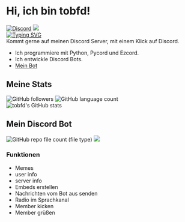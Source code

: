 # Hi, ich bin tobfd!
[![Discord](https://img.shields.io/discord/1082315916722835526?style=for-the-badge&logo=Discord&logoColor=white&label=Discord&color=blue)](https://discord.gg/rfgb4s3csV)
[![](https://img.shields.io/badge/tobfd_bot-00A966?style=for-the-badge&logo=github&logoColor=white)](https://github.com/tobfd/tobfd_bot)  
[![Typing SVG](https://readme-typing-svg.demolab.com?font=Fira+Code&pause=1000&width=435&lines=tobfd;Discord+Bot+Entwickler;Python+Entwickler)](https://git.io/typing-svg)  
Kommt gerne auf meinen Discord Server, mit einem Klick auf Discord.
- Ich programmiere mit Python, Pycord und Ezcord.
- Ich entwickle Discord Bots.
- [Mein Bot](https://discord.com/api/oauth2/authorize?client_id=1128673160154320987&permissions=8&scope=bot%20applications.commands)
## Meine Stats
![GitHub followers](https://img.shields.io/github/followers/tobfd?label=Abos&style=for-the-badge&logo=GitHub)
![GitHub language count](https://img.shields.io/github/languages/count/tobfd/tobfd_bot?style=for-the-badge&logo=python&logoColor=orange&label=Sprachen&link=https%3A%2F%2Fdiscord.gg%2Frfgb4s3csV)  
![tobfd's GitHub stats](https://github-readme-stats.vercel.app/api?username=tobfd&show_icons=true&theme=dracula)
## Mein Discord Bot
![GitHub repo file count (file type)](https://img.shields.io/github/directory-file-count/tobfd/tobfd_bot%2Fcogs?style=for-the-badge&logo=Discord&logoColor=white&label=Cogs&link=github.com%2Ftobfd%2Ftobfd_bot)
[![](https://img.shields.io/badge/tobfd_bot-00A966?style=for-the-badge&logo=github&logoColor=white)](https://github.com/tobfd/tobfd_bot)
### Funktionen
- Memes
- user info
- server info
- Embeds erstellen
- Nachrichten vom Bot aus senden
- Radio im Sprachkanal
- Member kicken
- Member grüßen


